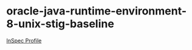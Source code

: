 # oracle-java-runtime-environment-8-unix-stig-baseline

[InSpec Profile](https://github.com/mitre/oracle-java-runtime-environment-8-unix-stig-baseline)			


<Accordian/>

